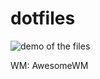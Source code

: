 # dotfiles

![demo of the files](/assets/dmeo.png?raw=true "A screenshot of the system.")

WM: AwesomeWM